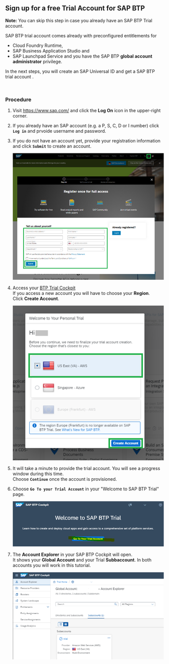 ## Sign up for a free Trial Account for SAP BTP

**Note:** You can skip this step in case you already have an SAP BTP Trial account.

SAP BTP trial account comes already with preconfigured entitlements for  
* Cloud Foundry Runtime, 
* SAP Business Application Studio and 
* SAP Launchpad Service 
and you have the SAP BTP **global account administrator** privilege.

In the next steps, you will create an SAP Universal ID and get a SAP BTP trial account .

<br>

### Procedure

1. Visit https://www.sap.com/ and click the **Log On** icon in the upper-right corner.

2. If you already have an SAP account (e.g. a P, S, C, D or I number) click **`Log in`** and prvoide username and password. 

3. If you do not have an account yet, provide your registration information and click **`Submit`** to create an account. 

   ![](images/t1_registertrial.png)

4. Access your [BTP Trial Cockpit](https://cockpit.hanatrial.ondemand.com/trial/#/home/trial) <br>
   If you access a new account you will have to choose your **Region**.  <br>
   Click **Create Account**.  <br>
 
   ![](images/t2_chooseregion.png)

5. It will take a minute to provide the trial account. You will see a progress window during this time.  <br>
   Choose **`Continue`** once the account is provisioned.

6. Choose **`Go To your Trial Account`** in your "Welcome to SAP BTP Trial" page. <br>

   ![](images/t3_gototrial.png)

7. The **Account Explorer** in your SAP BTP Cockpit will open. <br>
   It shows your **Global Account** and your Trial **Subbaccount**. In both accounts you will work in this tutorial.
   
   ![](images/t4_accexplorer.png)


